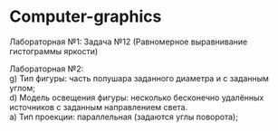 # Computer-graphics

Лабораторная №1: Задача №12 (Равномерное выравнивание гистограммы яркости)

Лабораторная №2:   
g) Тип фигуры: часть полушара заданного диаметра и c заданным углом;   
d) Модель освещения фигуры: несколько бесконечно удалённых источников с заданным направлением света.   
a) Тип проекции: параллельная (задаются углы поворота);   
